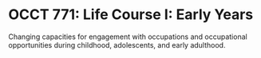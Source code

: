 # OCCT 771: Life Course I: Early Years

Changing capacities for engagement with occupations and occupational opportunities during childhood, adolescents, and early adulthood.